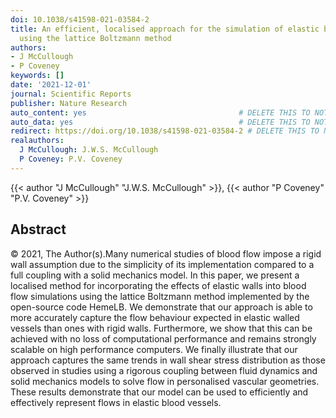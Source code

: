 ```yaml
---
doi: 10.1038/s41598-021-03584-2
title: An efficient, localised approach for the simulation of elastic blood vessels
  using the lattice Boltzmann method
authors:
- J McCullough
- P Coveney
keywords: []
date: '2021-12-01'
journal: Scientific Reports
publisher: Nature Research
auto_content: yes                                  # DELETE THIS TO NOT AUTO GENERATE CONTENT
auto_data: yes                                     # DELETE THIS TO NOT AUTO GENERATE METADATA
redirect: https://doi.org/10.1038/s41598-021-03584-2 # DELETE THIS TO NOT REDIRECT
realauthors:
  J McCullough: J.W.S. McCullough
  P Coveney: P.V. Coveney
---
```

{{< author "J McCullough" "J.W.S. McCullough" >}}, {{< author "P Coveney" "P.V. Coveney" >}}

## Abstract
© 2021, The Author(s).Many numerical studies of blood flow impose a rigid wall assumption due to the simplicity of its implementation compared to a full coupling with a solid mechanics model. In this paper, we present a localised method for incorporating the effects of elastic walls into blood flow simulations using the lattice Boltzmann method implemented by the open-source code HemeLB. We demonstrate that our approach is able to more accurately capture the flow behaviour expected in elastic walled vessels than ones with rigid walls. Furthermore, we show that this can be achieved with no loss of computational performance and remains strongly scalable on high performance computers. We finally illustrate that our approach captures the same trends in wall shear stress distribution as those observed in studies using a rigorous coupling between fluid dynamics and solid mechanics models to solve flow in personalised vascular geometries. These results demonstrate that our model can be used to efficiently and effectively represent flows in elastic blood vessels.
